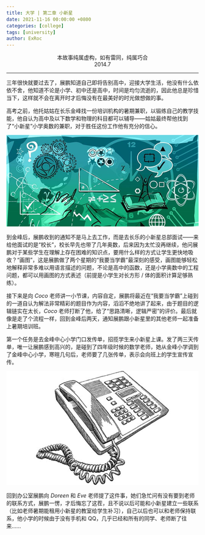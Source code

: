 ```yaml
---
title: 大学 | 第二章 小新星
date: 2021-11-16 00:00:00 +0800
categories: [college]
tags: [university]
author: ExRoc
---
```


<center>本故事纯属虚构，如有雷同，纯属巧合</center>
<center>2014.7</center>

----

三年很快就要过去了，展鹏知道自己即将告别高中，迎接大学生活，他没有什么依依不舍，他知道不论是小学、初中还是高中，时间是均匀流逝的，因此他总是珍惜当下，这样就不会在离开时才后悔没有在最美好的时光做想做的事。

高考之前，他托姑姑在长乐金峰找一份培训机构的暑期兼职，以锻练自己的教学技能，他自认为高中及以下数学和物理的科目都可以辅导——姑姑最终帮他找到了“小新星”小学奥数的兼职，对于胜任这份工作他有充分的信心。

![奥数](/assets/img/posts/college/Math.jpg)

到金峰后，展鹏收到的通知不是马上去工作，而是去长乐的小新星总部面试——来给他面试的是“校长”，校长早先也带了几年奥数，后来因为太忙没再继续，他问展鹏对于某些学生在理解上存在困难的知识点，要用什么样的方式让学生更快地吸收？“画图”，这是展鹏做了两个星期的“我要当学霸”最深刻的感受，画图能够轻松地解释非常多难以用语言描述的问题，不论是高中的函数，还是小学奥数中的工程问题，都可以用画图的方式表述（前提是小学生对长方形 / 体的面积计算足够熟练）。

接下来是向 $Coco$ 老师讲一小节课，内容自定，展鹏将最近在“我要当学霸”上碰到的一道自认为解法非常精彩的题目作为内容，滔滔不绝地讲了起来，由于题目的逻辑链实在太长，$Coco$ 老师打断了他，给了“思路清晰，逻辑严密”的评价。最后就像是走了个流程一样，回到金峰后两天，通知展鹏跟小新星里的其他老师一起准备上暑期培训班。

第一个任务是去金峰中心小学门口发传单，招揽学生来小新星上课。发了两三天传单，唯一让展鹏感到高兴的，是碰到了四年级时候的数学老师，她从金峰小学调到了金峰中心小学，寒暄几句后，老师要了几张传单，表示会向班上的学生宣传宣传。

![联系](/assets/img/posts/college/Phone.jpg)

回到办公室展鹏向 $Doreen$ 和 $Eve$ 老师提了这件事，她们急忙问有没有要到老师的联系方式，展鹏一愣，才后悔忘了这茬，且不说以后可能和小新星建立一些联系（比如老师暑期能租用小新星的教室给学生补习），自己以后也可以和老师保持联系，他小学的时候由于没有手机和 QQ​，几乎已经和所有的同学、老师断了往来……
